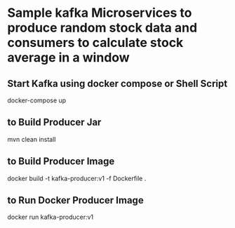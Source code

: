 # Sample kafka Microservices to produce random stock data and consumers to calculate stock average in a window

## Start Kafka using docker compose or Shell Script
docker-compose up


## to Build Producer Jar
mvn clean install 
## to Build Producer Image 
docker build -t kafka-producer:v1 -f Dockerfile .
## to Run Docker Producer Image 
docker run kafka-producer:v1




